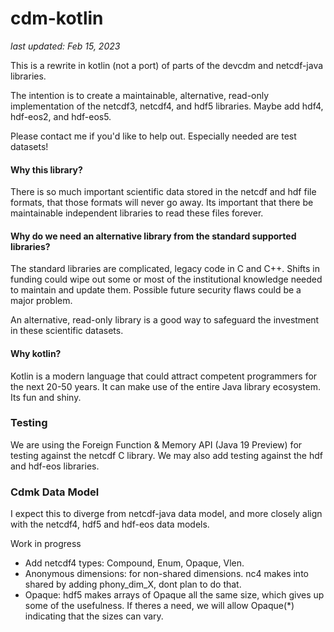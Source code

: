 # cdm-kotlin
_last updated: Feb 15, 2023_

This is a rewrite in kotlin (not a port) of parts of the devcdm and netcdf-java libraries. 

The intention is to create a maintainable, alternative, read-only
implementation of the netcdf3, netcdf4, and hdf5 libraries. Maybe add hdf4, hdf-eos2, and hdf-eos5.

Please contact me if you'd like to help out. Especially needed are test datasets!

#### Why this library? 

There is so much important scientific data stored in the netcdf and hdf file formats, that those formats will 
never go away. Its important that there be maintainable independent libraries to read these files forever. 

#### Why do we need an alternative library from the standard supported libraries?

The standard libraries are complicated, legacy code in C and C++. Shifts in funding could wipe out some or most of the
institutional knowledge needed to maintain and update them. Possible future security flaws could be a major problem.

An alternative, read-only library is a good way to safeguard the investment in these scientific datasets.

#### Why kotlin?

Kotlin is a modern language that could attract competent programmers for the next 20-50 years. It can make use of the
entire Java library ecosystem. Its fun and shiny.

### Testing

We are using the Foreign Function & Memory API (Java 19 Preview) for testing against the netcdf C library. We may also 
add testing against the hdf and hdf-eos libraries.

### Cdmk Data Model

I expect this to diverge from netcdf-java data model, and more closely align with the netcdf4, hdf5 and hdf-eos data models.

Work in progress

* Add netcdf4 types: Compound, Enum, Opaque, Vlen.
* Anonymous dimensions: for non-shared dimensions. nc4 makes into shared by adding phony_dim_X, dont plan to do that.
* Opaque: hdf5 makes arrays of Opaque all the same size, which gives up some of the usefulness. If theres a need,
  we will allow Opaque(*) indicating that the sizes can vary.